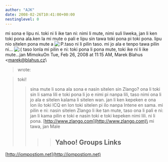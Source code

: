 ```yaml
---
author: "AJK"
date: 2008-02-26T10:41:00+00:00
nestinglevel: 0
---
```

mi sona e lipu ni. toki ni li ike tan ni: nimi li mute, nimi suli liweka, jan li ken toki pona ala.ken la mi mute o pali e lipu sin tawa toki pona pi toki pona. lipu nio sitelen pona mute a ![:P](images/smilies/icon_razz.gif "Razz").taso ni li pilin taso. mi jo ala e tenpo tawa pilin ni... ![:(](images/smilies/icon_e_sad.gif "Sad") taso lonla mi pilin e ni: toki pona li pona mute, toki ike ni li ike mute...jan MimokuOn Tue, Feb 26, 2008 at 11:15 AM, Marek Blahus <[marek@blahus.cz](mailto://marek@blahus.cz)\
> wrote:

> toki!
>> sina mute li sona ala sona e nasin sitelen sin Zlango? ona li toki sin
> li sama lili e toki pona li jo e nimi pi nanpa lili, taso nimi ona li jo
> ala e sitelen kalama li sitelen wan. jan li ken kepeken e ona lon ilo
> toki ICQ en lon toki sitelen pi ilo nanpa Intene en sama. mi pilin e ni:
> nasin sitelen Zlango li ike tan mute, taso ona li pali e ni: jan li kama
> pilin e toki e nasin toki e toki kepeken nimi lili. ni li pona.
>> [http://www.zlango.com](http://www.zlango.com)\
>> mi tawa,
> jan Male
>>>> Yahoo! Groups Links
>>>>--
[http://iompostiom.net](http://iompostiom.net)